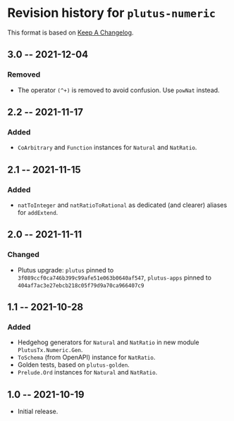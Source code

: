 # Revision history for `plutus-numeric`

This format is based on [Keep A Changelog](https://keepachangelog.com/en/1.0.0).

## 3.0 -- 2021-12-04

### Removed

* The operator `(^+)` is removed to avoid confusion. Use `powNat` instead.

## 2.2 -- 2021-11-17

### Added

* `CoArbitrary` and `Function` instances for `Natural` and `NatRatio`.

## 2.1 -- 2021-11-15

### Added

- `natToInteger` and `natRatioToRational` as dedicated (and clearer) aliases for
  `addExtend`.

## 2.0 -- 2021-11-11

### Changed

* Plutus upgrade: `plutus` pinned to `3f089ccf0ca746b399c99afe51e063b0640af547`,
  `plutus-apps` pinned to `404af7ac3e27ebcb218c05f79d9a70ca966407c9`

## 1.1 -- 2021-10-28

### Added

* Hedgehog generators for `Natural` and `NatRatio` in new module
  `PlutusTx.Numeric.Gen`.
* `ToSchema` (from OpenAPI) instance for `NatRatio`.
* Golden tests, based on `plutus-golden`.
* `Prelude.Ord` instances for `Natural` and `NatRatio`.

## 1.0 -- 2021-10-19

* Initial release.
